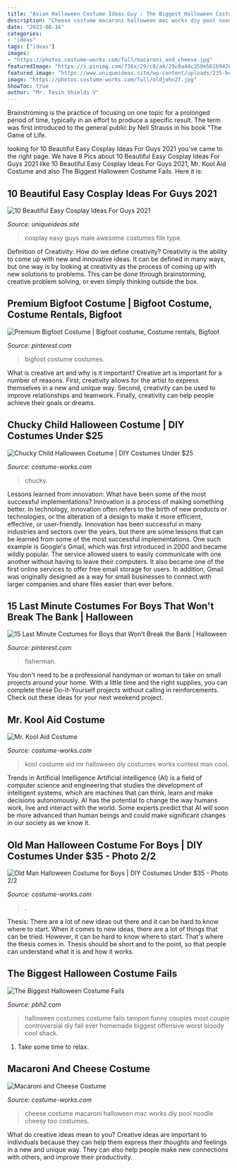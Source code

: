 ```yaml
---
title: "Asian Halloween Costume Ideas Guy : The Biggest Halloween Costume Fails"
description: "Cheese costume macaroni halloween mac works diy pool noodle cheesy too costumes"
date: "2023-08-16"
categories:
- "ideas"
tags: ["ideas"]
images:
- "https://photos.costume-works.com/full/macaroni_and_cheese.jpg"
featuredImage: "https://i.pinimg.com/736x/29/c8/a4/29c8a44c359e561b94283cb324ca864d.jpg"
featured_image: "https://www.uniqueideas.site/wp-content/uploads/235-best-male-movies-cosplay-images-on-pinterest-awesome-cosplay.jpg"
image: "https://photos.costume-works.com/full/oldjohn2f.jpg"
ShowToc: true
author: "Mr. Tevin Shields V"
---
```



Brainstroming is the practice of focusing on one topic for a prolonged period of time, typically in an effort to produce a specific result. The term was first introduced to the general public by Neil Strauss in his book "The Game of Life.

	

		
looking for 10 Beautiful Easy Cosplay Ideas For Guys 2021 you've came to the right page. We have 8 Pics about 10 Beautiful Easy Cosplay Ideas For Guys 2021 like 10 Beautiful Easy Cosplay Ideas For Guys 2021, Mr. Kool Aid Costume and also The Biggest Halloween Costume Fails. Here it is:
		
    
## 10 Beautiful Easy Cosplay Ideas For Guys 2021

<img loading=lazy src="https://www.uniqueideas.site/wp-content/uploads/235-best-male-movies-cosplay-images-on-pinterest-awesome-cosplay.jpg" onerror="this.onerror=null;this.src='https://tse1.mm.bing.net/th?id=OIP.m2Lqgg8BIOpaMTF3CMtJdgHaLH&amp;pid=15.1';" alt="10 Beautiful Easy Cosplay Ideas For Guys 2021">

_Source: uniqueideas.site_

>cosplay easy guys male awesome costumes file type. 

	

Definition of Creativity: How do we define creativity?
Creativity is the ability to come up with new and innovative ideas. It can be defined in many ways, but one way is by looking at creativity as the process of coming up with new solutions to problems. This can be done through brainstorming, creative problem solving, or even simply thinking outside the box.

    
## Premium Bigfoot Costume | Bigfoot Costume, Costume Rentals, Bigfoot

<img loading=lazy src="https://i.pinimg.com/736x/92/54/91/925491d36f7b1fbc9b4786cf486ffb1a.jpg" onerror="this.onerror=null;this.src='https://tse2.mm.bing.net/th?id=OIP.AfgaE0dHvMCgh3BxAQSYfQHaJ3&amp;pid=15.1';" alt="Premium Bigfoot Costume | Bigfoot costume, Costume rentals, Bigfoot">

_Source: pinterest.com_

>bigfoot costume costumes. 

	

What is creative art and why is it important?
Creative art is important for a number of reasons. First, creativity allows for the artist to express themselves in a new and unique way. Second, creativity can be used to improve relationships and teamwork. Finally, creativity can help people achieve their goals or dreams.

    
## Chucky Child Halloween Costume | DIY Costumes Under $25

<img loading=lazy src="https://photos.costume-works.com/full/chucky243.jpg" onerror="this.onerror=null;this.src='https://tse2.mm.bing.net/th?id=OIP.eCUnm7D9QHGLLS9u0OvUQAHaMa&amp;pid=15.1';" alt="Chucky Child Halloween Costume | DIY Costumes Under $25">

_Source: costume-works.com_

>chucky. 

	

Lessons learned from innovation: What have been some of the most successful implementations?
Innovation is a process of making something better. In technology, innovation often refers to the birth of new products or technologies, or the alteration of a design to make it more efficient, effective, or user-friendly. Innovation has been successful in many industries and sectors over the years, but there are some lessons that can be learned from some of the most successful implementations.
One such example is Google's Gmail, which was first introduced in 2000 and became wildly popular. The service allowed users to easily communicate with one another without having to leave their computers. It also became one of the first online services to offer free email storage for users. In addition, Gmail was originally designed as a way for small businesses to connect with larger companies and share files easier than ever before.

    
## 15 Last Minute Costumes For Boys That Won&#039;t Break The Bank | Halloween

<img loading=lazy src="https://i.pinimg.com/736x/29/c8/a4/29c8a44c359e561b94283cb324ca864d.jpg" onerror="this.onerror=null;this.src='https://tse2.mm.bing.net/th?id=OIP.7uOqtORIoi9XPSfX9bByawHaL4&amp;pid=15.1';" alt="15 Last Minute Costumes for Boys that Won&#039;t Break the Bank | Halloween">

_Source: pinterest.com_

>fisherman. 

	

You don't need to be a professional handyman or woman to take on small projects around your home. With a little time and the right supplies, you can complete these Do-It-Yourself projects without calling in reinforcements. Check out these ideas for your next weekend project.

    
## Mr. Kool Aid Costume

<img loading=lazy src="http://photos.costume-works.com/full/mr_kool_aid1.jpg" onerror="this.onerror=null;this.src='https://tse2.mm.bing.net/th?id=OIP.9L01WO1bB83wPgiPgFOwrQHaKA&amp;pid=15.1';" alt="Mr. Kool Aid Costume">

_Source: costume-works.com_

>kool costume aid mr halloween diy costumes works contest man cool. 

	

Trends in Artificial Intelligence
Artificial intelligence (AI) is a field of computer science and engineering that studies the development of intelligent systems, which are machines that can think, learn and make decisions autonomously. AI has the potential to change the way humans work, live and interact with the world. Some experts predict that AI will soon be more advanced than human beings and could make significant changes in our society as we know it.

    
## Old Man Halloween Costume For Boys | DIY Costumes Under $35 - Photo 2/2

<img loading=lazy src="https://photos.costume-works.com/full/oldjohn2f.jpg" onerror="this.onerror=null;this.src='https://tse2.mm.bing.net/th?id=OIP.R-ReodV4JF7PBY01v8nAyQHaP5&amp;pid=15.1';" alt="Old Man Halloween Costume for Boys | DIY Costumes Under $35 - Photo 2/2">

_Source: costume-works.com_

>. 

	

Thesis: There are a lot of new ideas out there and it can be hard to know where to start.
When it comes to new ideas, there are a lot of things that can be tried. However, it can be hard to know where to start. That's where the thesis comes in. Thesis should be short and to the point, so that people can understand what it is and how it works.

    
## The Biggest Halloween Costume Fails

<img loading=lazy src="https://www.pbh2.com/wordpress/wp-content/uploads/2012/10/halloween-fails-tampon.jpg" onerror="this.onerror=null;this.src='https://tse1.mm.bing.net/th?id=OIP.VZ6ZXLmla3P6fNczFy0LeAHaJ3&amp;pid=15.1';" alt="The Biggest Halloween Costume Fails">

_Source: pbh2.com_

>halloween costumes costume fails tampon funny couples most couple controversial diy fail ever homemade biggest offensive worst bloody cool shack. 

	

1. Take some time to relax.

    
## Macaroni And Cheese Costume

<img loading=lazy src="https://photos.costume-works.com/full/macaroni_and_cheese.jpg" onerror="this.onerror=null;this.src='https://tse3.mm.bing.net/th?id=OIP.qbWKRMaPO3lGCHTwRxdwTwHaNL&amp;pid=15.1';" alt="Macaroni and Cheese Costume">

_Source: costume-works.com_

>cheese costume macaroni halloween mac works diy pool noodle cheesy too costumes. 

	

What do creative ideas mean to you?
Creative ideas are important to individuals because they can help them express their thoughts and feelings in a new and unique way. They can also help people make new connections with others, and improve their productivity.

